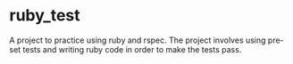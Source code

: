 # ruby_test

A project to practice using ruby and rspec. The project involves using pre-set tests and writing ruby code in order to make the tests pass.

